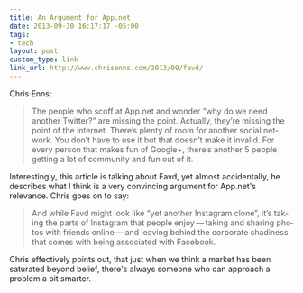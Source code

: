 ```yaml
---
title: An Argument for App.net
date: 2013-09-30 16:17:17 -05:00
tags:
- tech
layout: post
custom_type: link
link_url: http://www.chrisenns.com/2013/09/favd/
---
```


Chris Enns:

>The peo­ple who scoff at App​.net and won­der “why do we need another Twit­ter?” are missing the point. Actu­ally, they’re miss­ing the point of the inter­net. There’s plenty of room for another social net­work. You don’t have to use it but that doesn’t make it invalid. For every per­son that makes fun of Google+, there’s another 5 peo­ple get­ting a lot of com­mu­nity and fun out of it.

Interestingly, this article is talking about Favd, yet almost accidentally, he describes what I think is a very convincing argument for App.net's relevance. Chris goes on to say:

>And while Favd might look like “yet another Insta­gram clone”, it’s tak­ing the parts of Insta­gram that peo­ple enjoy — tak­ing and shar­ing pho­tos with friends online — and leav­ing behind the cor­po­rate shadi­ness that comes with being asso­ci­ated with Facebook.

Chris effectively points out, that just when we think a market has been saturated beyond belief, there's always someone who can approach a problem a bit smarter.
